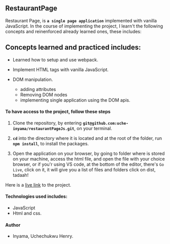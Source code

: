 ## RestaurantPage

Restaurant Page, is **`a single page application`** implemented with vanilla JavaScript.
In the course of implementing the project, I learn't the following concepts and reinenforced already
learned ones, these includes:

## Concepts learned and practiced includes:

- Learned how to setup and use webpack.
- Implement HTML tags with vanilla JavaScript.
- DOM manipulation.

  - adding attributes
  - Removing DOM nodes
  - implementing single application using the DOM apis.

#### To have access to the project, follow these steps

1. Clone the repository, by entering **`git@github.com:uche-inyama/restaurantPageJs.git`**,
   on your terminal.

2. **`cd`** into the directory where it is located and at the root of the folder, run **`npm install`**,
   to install the packages.

3. Open the application on your browser, by going to folder where is stored on your machine, access the html file,
   and open the file with your choice browser, or if you'r using VS code, at the bottom of the editor, there's `Go Live`,
   click on it, it will give you a list of files and folders click on dist, tadaah!
   
Here is a [live link]( https://uche-inyama.github.io/restaurantPageJs/) to the project.

#### Technologies used includes:

- JavaScript
- Html and css.

#### Author

- Inyama, Uchechukwu Henry.
